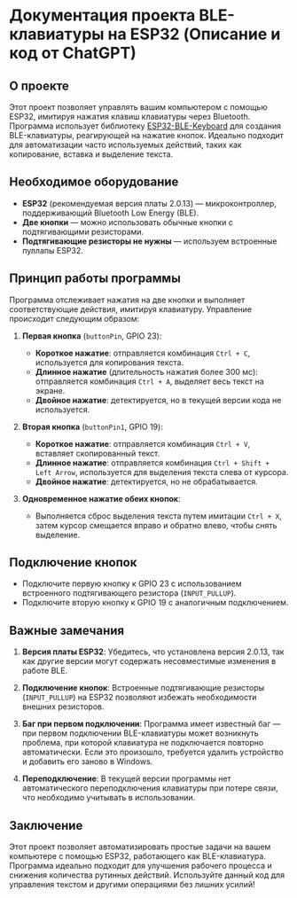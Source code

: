 # Документация проекта BLE-клавиатуры на ESP32 (Описание и код от ChatGPT)

## О проекте

Этот проект позволяет управлять вашим компьютером с помощью ESP32, имитируя нажатия клавиш клавиатуры через Bluetooth. Программа использует библиотеку [ESP32-BLE-Keyboard](https://github.com/T-vK/ESP32-BLE-Keyboard) для создания BLE-клавиатуры, реагирующей на нажатие кнопок. Идеально подходит для автоматизации часто используемых действий, таких как копирование, вставка и выделение текста.

## Необходимое оборудование

- **ESP32** (рекомендуемая версия платы 2.0.13) — микроконтроллер, поддерживающий Bluetooth Low Energy (BLE).
- **Две кнопки** — можно использовать обычные кнопки с подтягивающими резисторами.
- **Подтягивающие резисторы не нужны** — используем встроенные пуллапы ESP32.

## Принцип работы программы

Программа отслеживает нажатия на две кнопки и выполняет соответствующие действия, имитируя клавиатуру. Управление происходит следующим образом:

1. **Первая кнопка** (`buttonPin`, GPIO 23):
   - **Короткое нажатие**: отправляется комбинация `Ctrl + C`, используется для копирования текста.
   - **Длинное нажатие** (длительность нажатия более 300 мс): отправляется комбинация `Ctrl + A`, выделяет весь текст на экране.
   - **Двойное нажатие**: детектируется, но в текущей версии кода не используется.

2. **Вторая кнопка** (`buttonPin1`, GPIO 19):
   - **Короткое нажатие**: отправляется комбинация `Ctrl + V`, вставляет скопированный текст.
   - **Длинное нажатие**: отправляется комбинация `Ctrl + Shift + Left Arrow`, используется для выделения текста слева от курсора.
   - **Двойное нажатие**: детектируется, но не обрабатывается.

3. **Одновременное нажатие обеих кнопок**:
   - Выполняется сброс выделения текста путем имитации `Ctrl + X`, затем курсор смещается вправо и обратно влево, чтобы снять выделение.

## Подключение кнопок

- Подключите первую кнопку к GPIO 23 с использованием встроенного подтягивающего резистора (`INPUT_PULLUP`).
- Подключите вторую кнопку к GPIO 19 с аналогичным подключением.

## Важные замечания

1. **Версия платы ESP32**: Убедитесь, что установлена версия 2.0.13, так как другие версии могут содержать несовместимые изменения в работе BLE.

2. **Подключение кнопок**: Встроенные подтягивающие резисторы (`INPUT_PULLUP`) на ESP32 позволяют избежать необходимости внешних резисторов.

3. **Баг при первом подключении**: Программа имеет известный баг — при первом подключении BLE-клавиатуры может возникнуть проблема, при которой клавиатура не подключается повторно автоматически. Если это произошло, требуется удалить устройство и добавить его заново в Windows.

4. **Переподключение**: В текущей версии программы нет автоматического переподключения клавиатуры при потере связи, что необходимо учитывать в использовании.

## Заключение

Этот проект позволяет автоматизировать простые задачи на вашем компьютере с помощью ESP32, работающего как BLE-клавиатура. Программа идеально подходит для улучшения рабочего процесса и снижения количества рутинных действий. Используйте данный код для управления текстом и другими операциями без лишних усилий!
